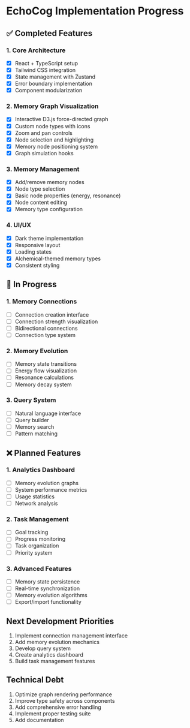 # EchoCog Implementation Progress

## ✅ Completed Features

### 1. Core Architecture
- [x] React + TypeScript setup
- [x] Tailwind CSS integration
- [x] State management with Zustand
- [x] Error boundary implementation
- [x] Component modularization

### 2. Memory Graph Visualization
- [x] Interactive D3.js force-directed graph
- [x] Custom node types with icons
- [x] Zoom and pan controls
- [x] Node selection and highlighting
- [x] Memory node positioning system
- [x] Graph simulation hooks

### 3. Memory Management
- [x] Add/remove memory nodes
- [x] Node type selection
- [x] Basic node properties (energy, resonance)
- [x] Node content editing
- [x] Memory type configuration

### 4. UI/UX
- [x] Dark theme implementation
- [x] Responsive layout
- [x] Loading states
- [x] Alchemical-themed memory types
- [x] Consistent styling

## 🚧 In Progress

### 1. Memory Connections
- [ ] Connection creation interface
- [ ] Connection strength visualization
- [ ] Bidirectional connections
- [ ] Connection type system

### 2. Memory Evolution
- [ ] Memory state transitions
- [ ] Energy flow visualization
- [ ] Resonance calculations
- [ ] Memory decay system

### 3. Query System
- [ ] Natural language interface
- [ ] Query builder
- [ ] Memory search
- [ ] Pattern matching

## ❌ Planned Features

### 1. Analytics Dashboard
- [ ] Memory evolution graphs
- [ ] System performance metrics
- [ ] Usage statistics
- [ ] Network analysis

### 2. Task Management
- [ ] Goal tracking
- [ ] Progress monitoring
- [ ] Task organization
- [ ] Priority system

### 3. Advanced Features
- [ ] Memory state persistence
- [ ] Real-time synchronization
- [ ] Memory evolution algorithms
- [ ] Export/import functionality

## Next Development Priorities

1. Implement connection management interface
2. Add memory evolution mechanics
3. Develop query system
4. Create analytics dashboard
5. Build task management features

## Technical Debt

1. Optimize graph rendering performance
2. Improve type safety across components
3. Add comprehensive error handling
4. Implement proper testing suite
5. Add documentation